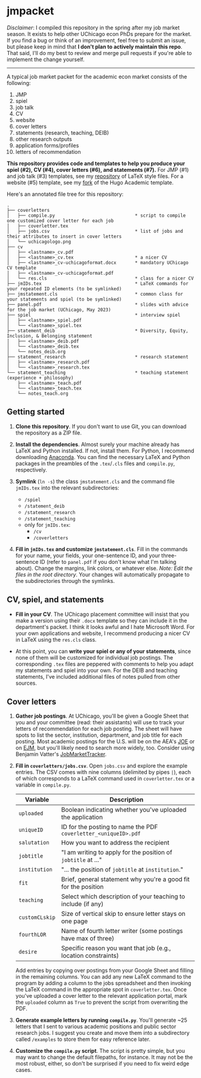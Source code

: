 # jmpacket

*Disclaimer*: I compiled this repository in the spring after my job market season. It exists to help other UChicago econ PhDs prepare for the market. If you find a bug or think of an improvement, feel free to submit an issue, but please keep in mind that **I don't plan to actively maintain this repo**. That said, I'll do my best to review and merge pull requests if you're able to implement the change yourself.

---

A typical job market packet for the academic econ market consists of the following:

1. JMP
2. spiel
3. job talk
4. CV
5. website
6. cover letters
7. statements (research, teaching, DEIB)
8. other research outputs
9. application forms/profiles
10. letters of recommendation

**This repository provides code and templates to help you produce your spiel (#2), CV (#4), cover letters (#6), and statements (#7).** For JMP (#1) and job talk (#3) templates, see my [repository](https://github.com/levicrews/crews-latex) of LaTeX style files. For a website (#5) template, see my [fork](https://github.com/levicrews/academic-website) of the Hugo Academic template.

Here's an annotated file tree for this repository:

```
.
├── coverletters
│   ├── compile.py                              * script to compile one customized cover letter for each job
│   ├── coverletter.tex
│   ├── jobs.csv                                * list of jobs and their attributes to insert in cover letters
│   └── uchicagologo.png
├── cv
│   ├── <lastname>_cv.pdf
│   ├── <lastname>_cv.tex                       * a nicer CV
│   ├── <lastname>_cv-uchicagoformat.docx       * mandatory UChicago CV template
│   ├── <lastname>_cv-uchicagoformat.pdf
│   └── res.cls                                 * class for a nicer CV
├── jmIDs.tex                                   * LaTeX commands for your repeated ID elements (to be symlinked)
├── jmstatement.cls                             * common class for your statements and spiel (to be symlinked)
├── panel.pdf                                   * slides with advice for the job market (UChicago, May 2023)
├── spiel                                       * interview spiel
│   ├── <lastname>_spiel.pdf
│   └── <lastname>_spiel.tex
├── statement_deib                              * Diversity, Equity, Inclusion, & Belonging statement
│   ├── <lastname>_deib.pdf
│   └── <lastname>_deib.tex
│   └── notes_deib.org
├── statement_research                          * research statement
│   ├── <lastname>_research.pdf
│   └── <lastname>_research.tex
└── statement_teaching                          * teaching statement (experience + philosophy)
    ├── <lastname>_teach.pdf
    └── <lastname>_teach.tex
    └── notes_teach.org
```

## Getting started

1. **Clone this repository**. If you don't want to use Git, you can download the repository as a ZIP file.

2. **Install the dependencies**. Almost surely your machine already has LaTeX and Python installed. If not, install them. For Python, I recommend downloading [Anaconda](https://www.anaconda.com/). You can find the necessary LaTeX and Python packages in the preambles of the `.tex`/`.cls` files and `compile.py`, respectively.

3. **Symlink** (`ln -s`) the class `jmstatement.cls` and the command file `jmIDs.tex` into the relevant subdirectories:

   - `/spiel`
   - `/statement_deib`
   - `/statement_research`
   - `/statement_teaching`
   - only for `jmIDs.tex`:
     - `/cv`
     - `/coverletters`

4. **Fill in `jmIDs.tex` and customize `jmstatement.cls`**. Fill in the commands for your name, your fields, your one-sentence ID, and your three-sentence ID (refer to `panel.pdf` if you don't know what I'm talking about). Change the margins, link colors, or whatever else. *Note: Edit the files in the root directory*. Your changes will automatically propagate to the subdirectories through the symlinks.

## CV, spiel, and statements

- **Fill in your CV**. The UChicago placement committee will insist that you make a version using their `.docx` template so they can include it in the department's packet. I think it looks awful and I hate Microsoft Word. For your own applications and website, I recommend producing a nicer CV in LaTeX using the `res.cls` class.

- At this point, you can **write your spiel or any of your statements**, since none of them will be customized for individual job postings. The corresponding `.tex` files are peppered with comments to help you adapt my statements and spiel into your own. For the DEIB and teaching statements, I've included additional files of notes pulled from other sources.

## Cover letters

1. **Gather job postings**. At UChicago, you'll be given a Google Sheet that you and your committee (read: their assistants) will use to track your letters of recommendation for each job posting. The sheet will have spots to list the sector, institution, department, and job title for each posting. Most academic postings for the U.S. will be on the AEA's [JOE](https://www.aeaweb.org/joe/listings) or on [EJM](https://econjobmarket.org/), but you'll likely need to search more widely, too. Consider using Benjamin Vatter's [JobMarketTracker](https://github.com/benjaminvatterj/JobMarketTracker).

2. **Fill in `coverletters/jobs.csv`**. Open `jobs.csv` and explore the example entries. The CSV comes with nine columns (delimited by pipes `|`), each of which corresponds to a LaTeX command used in `coverletter.tex` or a variable in `compile.py`.

   | Variable       | Description                                                     |
   |----------------|-----------------------------------------------------------------|
   | `uploaded`     | Boolean indicating whether you've uploaded the application      |
   | `uniqueID`     | ID for the posting to name the PDF `coverletter_<uniqueID>.pdf` |
   | `salutation`   | How you want to address the recipient                           |
   | `jobtitle`     | "I am writing to apply for the position of `jobtitle` at ..."   |
   | `institution`  | "... the position of `jobtitle` at `institution`."              |
   | `fit`          | Brief, general statement why you're a good fit for the position |
   | `teaching`     | Select which description of your teaching to include (if any)   |
   | `customCLskip` | Size of vertical skip to ensure letter stays on one page        |
   | `fourthLOR`    | Name of fourth letter writer (some postings have max of three)  |
   | `desire`       | Specific reason you want that job (e.g., location constraints)  |

   Add entries by copying over postings from your Google Sheet and filling in the remaining columns. You can add any new LaTeX command to the program by adding a column to the jobs spreadsheet and then invoking the LaTeX command in the appropriate spot in `coverletter.tex`. Once you've uploaded a cover letter to the relevant application portal, mark the `uploaded` column as `True` to prevent the script from overwriting the PDF.

3. **Generate example letters by running `compile.py`**. You'll generate ~25 letters that I sent to various academic positions and public sector research jobs. I suggest you create and move them into a subdirectory called `/examples` to store them for easy reference later.

4. **Customize the `compile.py` script**. The script is pretty simple, but you may want to change the default filepaths, for instance. It may not be the most robust, either, so don't be surprised if you need to fix weird edge cases.

